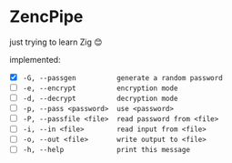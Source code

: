 # ZencPipe

just trying to learn Zig 😊

implemented:

- [x] `-G, --passgen          generate a random password`
- [ ] `-e, --encrypt          encryption mode`
- [ ] `-d, --decrypt          decryption mode`
- [ ] `-p, --pass <password>  use <password>`
- [ ] `-P, --passfile <file>  read password from <file>`
- [ ] `-i, --in <file>        read input from <file>`
- [ ] `-o, --out <file>       write output to <file>`
- [ ] `-h, --help             print this message`
